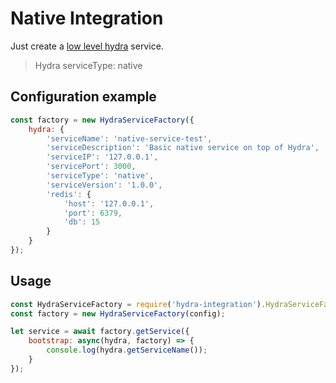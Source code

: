 # Native Integration
Just create a [low level hydra](https://github.com/flywheelsports/hydra/tree/master/tests/messaging) service.
> Hydra serviceType: native

## Configuration example
```js
const factory = new HydraServiceFactory({
    hydra: {
        'serviceName': 'native-service-test',
        'serviceDescription': 'Basic native service on top of Hydra',
        'serviceIP': '127.0.0.1',
        'servicePort': 3000,
        'serviceType': 'native',
        'serviceVersion': '1.0.0',
        'redis': {
            'host': '127.0.0.1',
            'port': 6379,
            'db': 15
        }
    }
});
```

## Usage
```js
const HydraServiceFactory = require('hydra-integration').HydraServiceFactory;
const factory = new HydraServiceFactory(config);

let service = await factory.getService({
    bootstrap: async(hydra, factory) => {
        console.log(hydra.getServiceName());
    }
});
```
